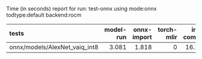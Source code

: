 Time (in seconds) report for run: test-onnx using mode:onnx todtype:default backend:rocm

| tests                         |   model-run |   onnx-import |   torch-mlir |   iree-compile |   inference |
|:------------------------------|------------:|--------------:|-------------:|---------------:|------------:|
| onnx/models/AlexNet_vaiq_int8 |       3.081 |         1.818 |            0 |         16.203 |       0.031 |
